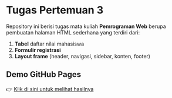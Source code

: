 # Tugas Pertemuan 3

Repository ini berisi tugas mata kuliah **Pemrograman Web** berupa pembuatan halaman HTML sederhana yang terdiri dari:

1. **Tabel** daftar nilai mahasiswa  
2. **Formulir registrasi**  
3. **Layout frame** (header, navigasi, sidebar, konten, footer)  

## Demo GitHub Pages
👉 [Klik di sini untuk melihat hasilnya](https://mandytjandra.github.io/Tugas-Pertemuan-3/)
